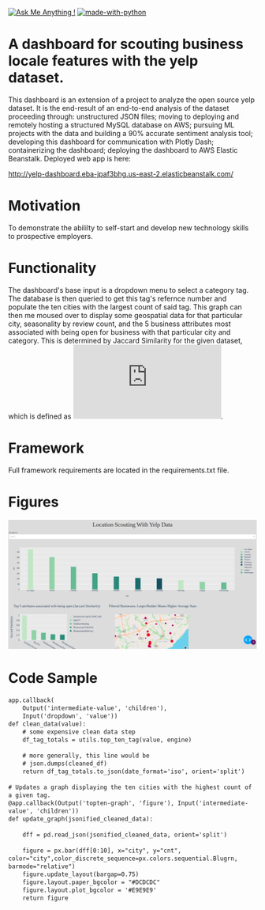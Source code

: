 [![Ask Me Anything !](https://img.shields.io/badge/Ask%20me-anything-1abc9c.svg)](https://GitHub.com/Naereen/ama)
[![made-with-python](https://img.shields.io/badge/Made%20with-Python-1f425f.svg)](https://www.python.org/)

# A dashboard for scouting business locale features with the yelp dataset.
This dashboard is an extension of a project to analyze the open source yelp dataset. It is the end-result of an end-to-end analysis of the dataset proceeding through: unstructured JSON files; moving to deploying and remotely hosting a structured MySQL database on AWS; pursuing ML projects with the data and building a 90% accurate sentiment analysis tool; developing this dashboard for communication with Plotly Dash; containerizing the dashboard; deploying the dashboard to AWS Elastic Beanstalk. Deployed web app is here:

http://yelp-dashboard.eba-jpaf3bhg.us-east-2.elasticbeanstalk.com/

# Motivation
To demonstrate the abililty to self-start and develop new technology skills to prospective employers.

# Functionality
The dashboard's base input is a dropdown menu to select a category tag. The database is then queried to get this tag's refernce number and populate the ten cities with the largest count of said tag. This graph can then me moused over to display some geospatial data for that particular city, seasonality by review count, and the 5 business attributes most associated with being open for business with that particular city and category. This is determined by Jaccard Similarity for the given dataset, which is defined as ![equation](https://latex.codecogs.com/svg.latex?J%28A%2CB%29%20%3D%20%5Cfrac%7B%7CA%5Ccap%20B%7C%7D%7B%7CA%7C%20&plus;%20%7CB%7C%20-%20%7CA%20%5Ccap%20B%7C%7D).
# Framework
Full framework requirements are located in the requirements.txt file.

# Figures
<img src="dashboard_picture.png" alt="drawing" width="800"/>

# Code Sample
```
app.callback(
    Output('intermediate-value', 'children'),
    Input('dropdown', 'value'))
def clean_data(value):
    # some expensive clean data step
    df_tag_totals = utils.top_ten_tag(value, engine)

    # more generally, this line would be
    # json.dumps(cleaned_df)
    return df_tag_totals.to_json(date_format='iso', orient='split')

# Updates a graph displaying the ten cities with the highest count of a given tag.
@app.callback(Output('topten-graph', 'figure'), Input('intermediate-value', 'children'))
def update_graph(jsonified_cleaned_data):

    dff = pd.read_json(jsonified_cleaned_data, orient='split')

    figure = px.bar(dff[0:10], x="city", y="cnt", color="city",color_discrete_sequence=px.colors.sequential.Blugrn, barmode="relative")
    figure.update_layout(bargap=0.75)
    figure.layout.paper_bgcolor = "#DCDCDC"
    figure.layout.plot_bgcolor = '#E9E9E9'
    return figure
```